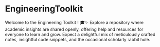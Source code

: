 # EngineeringToolkit
Welcome to the Engineering Toolkit ! 🎓✨ Explore a repository where academic insights are shared openly, offering help and resources for everyone to learn and grow. Expect a delightful mix of meticulously crafted notes, insightful code snippets, and the occasional scholarly rabbit hole.
